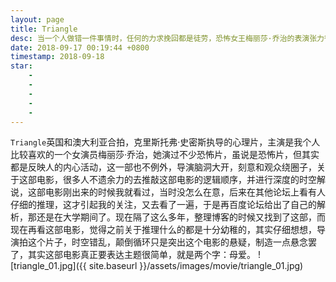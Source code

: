 ```yaml
---
layout: page
title: Triangle
desc: 当一个人做错一件事情时，任何的力求挽回都是徒劳，恐怖女王梅丽莎·乔治的表演张力很好的诠释了一个母亲的内心挣扎。
date: 2018-09-17 00:19:44 +0800
timestamp: 2018-09-18
star: 
    -
    -
    -
    -
    -
---
```


`Triangle`英国和澳大利亚合拍，克里斯托弗·史密斯执导的心理片，主演是我个人比较喜欢的一个女演员梅丽莎·乔治，她演过不少恐怖片，虽说是恐怖片，但其实都是反映人的内心活动，这一部也不例外，导演脑洞大开，刻意和观众绕圈子，关于这部电影，很多人不遗余力的去推敲这部电影的逻辑顺序，并进行深度的时空解说，这部电影刚出来的时候我就看过，当时没怎么在意，后来在其他论坛上看有人仔细的推理，这才引起我的关注，又去看了一遍，于是再百度论坛给出了自己的解析，那还是在大学期间了。现在隔了这么多年，整理博客的时候又找到了这部，而现在再看这部电影，觉得之前关于推理什么的都是十分幼稚的，其实仔细想想，导演拍这个片子，时空错乱，颠倒循环只是突出这个电影的悬疑，制造一点悬念罢了，其实这部电影真正要表达主题很简单，就是两个字：母爱。
![triangle_01.jpg]({{ site.baseurl }}/assets/images/movie/triangle_01.jpg)
